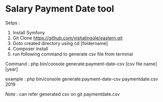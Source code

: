 

Salary Payment Date tool
========================

Setps :

1. Install Symfony
2. Git Clone https://github.com/vishalingole/eastern.git
3. Goto created directory using cd [foldername]
4. Composer install
5. run following command to generate csv file from terminal


  Command : php bin/console generate:payment-date-csv [csv file name] [year]
  
  example : php bin/console generate:payment-date-csv paymentdate.csv 2019
  
  Note : can refer generated csv on git paymentdate.csv



